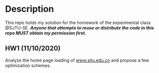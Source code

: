 # Description
This repo holds my solution for the homework of the experimental class @SJTU-SE. ***Anyone that attempts to reuse or distribute the code in this repo MUST obtain my permission first.***

## HW1 (11/10/2020)
Analyze the home page loading of www.sjtu.edu.cn and propose a few optimization schemes.